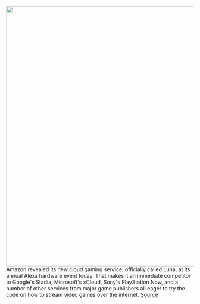 <img src='https://cdn.vox-cdn.com/thumbor/f3TtX-xjXoQAS0s7yjgsuQAPbxc=/0x0:1920x1080/1200x800/filters:focal(807x387:1113x693)/cdn.vox-cdn.com/uploads/chorus_image/image/67464733/image__3_.0.png' width='700px' /><br/>
Amazon revealed its new cloud gaming service, officially called Luna, at its annual Alexa hardware event today. That makes it an immediate competitor to Google's Stadia, Microsoft's xCloud, Sony's PlayStation Now, and a number of other services from major game publishers all eager to try the code on how to stream video games over the internet.
<a href='https://www.theverge.com/2020/9/24/21454901/amazon-luna-cloud-gaming-streaming-service-cable-video-games'> Source <a/>